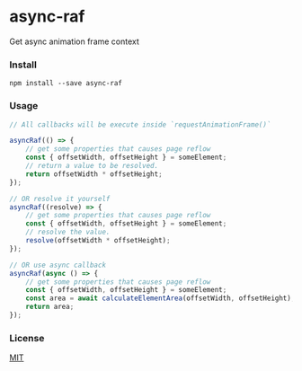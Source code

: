 # async-raf
Get async animation frame context

### Install
`npm install --save async-raf`

### Usage
```javascript
// All callbacks will be execute inside `requestAnimationFrame()`

asyncRaf(() => {
	// get some properties that causes page reflow
	const { offsetWidth, offsetHeight } = someElement;
	// return a value to be resolved.
	return offsetWidth * offsetHeight;
});

// OR resolve it yourself
asyncRaf((resolve) => {
	// get some properties that causes page reflow
	const { offsetWidth, offsetHeight } = someElement;
	// resolve the value.
	resolve(offsetWidth * offsetHeight);
});

// OR use async callback
asyncRaf(async () => {
	// get some properties that causes page reflow
	const { offsetWidth, offsetHeight } = someElement;
	const area = await calculateElementArea(offsetWidth, offsetHeight);
	return area;
});
```

### License
[MIT]("LICENSE")